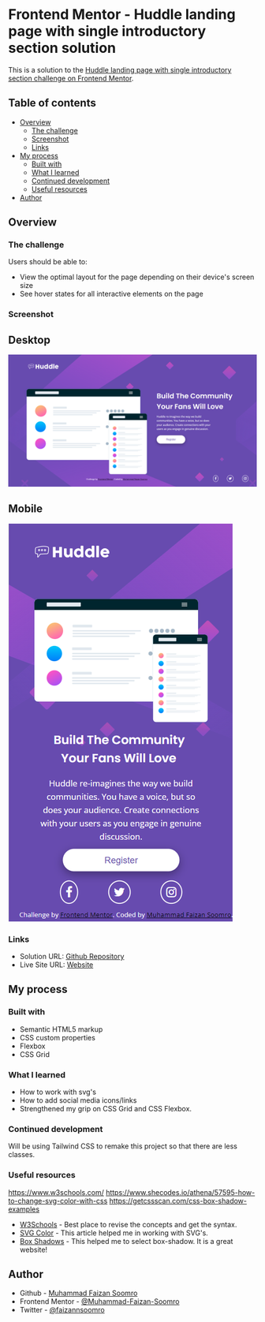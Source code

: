 # Frontend Mentor - Huddle landing page with single introductory section solution

This is a solution to the [Huddle landing page with single introductory section challenge on Frontend Mentor](https://www.frontendmentor.io/challenges/huddle-landing-page-with-a-single-introductory-section-B_2Wvxgi0).

## Table of contents

- [Overview](#overview)
  - [The challenge](#the-challenge)
  - [Screenshot](#screenshot)
  - [Links](#links)
- [My process](#my-process)
  - [Built with](#built-with)
  - [What I learned](#what-i-learned)
  - [Continued development](#continued-development)
  - [Useful resources](#useful-resources)
- [Author](#author)

## Overview

### The challenge

Users should be able to:

- View the optimal layout for the page depending on their device's screen size
- See hover states for all interactive elements on the page

### Screenshot

## Desktop
![](./images/desktop-solution.png)

## Mobile
![](./images/mobile-solution.png)

### Links

- Solution URL: [Github Repository](https://github.com/Muhammad-Faizan-Soomro/huddle-landing-page)
- Live Site URL: [Website](https://muhammad-faizan-soomro.github.io/huddle-landing-page/)

## My process

### Built with

- Semantic HTML5 markup
- CSS custom properties
- Flexbox
- CSS Grid

### What I learned

- How to work with svg's
- How to add social media icons/links
- Strengthened my grip on CSS Grid and CSS Flexbox.

### Continued development

Will be using Tailwind CSS to remake this project so that there are less classes.

### Useful resources

https://www.w3schools.com/
https://www.shecodes.io/athena/57595-how-to-change-svg-color-with-css
https://getcssscan.com/css-box-shadow-examples

- [W3Schools](https://www.w3schools.com/) - Best place to revise the concepts and get the syntax.
- [SVG Color](https://www.shecodes.io/athena/57595-how-to-change-svg-color-with-css) - This article helped me in working with SVG's.
- [Box Shadows](https://getcssscan.com/css-box-shadow-examples) - This helped me to select box-shadow. It is a great website!

## Author

- Github - [Muhammad Faizan Soomro](https://github.com/Muhammad-Faizan-Soomro/)
- Frontend Mentor - [@Muhammad-Faizan-Soomro](https://www.frontendmentor.io/profile/Muhammad-Faizan-Soomro)
- Twitter - [@faizannsoomro](https://www.twitter.com/faizannsoomro)